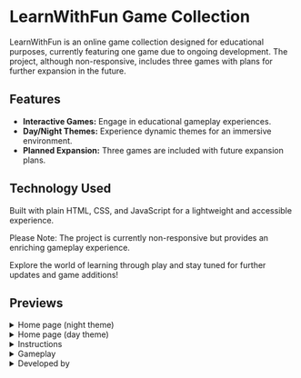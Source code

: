 # LearnWithFun Game Collection

LearnWithFun is an online game collection designed for educational purposes, currently featuring one game due to ongoing development. The project, although non-responsive, includes three games with plans for further expansion in the future.

## Features

- **Interactive Games:** Engage in educational gameplay experiences.
- **Day/Night Themes:** Experience dynamic themes for an immersive environment.
- **Planned Expansion:** Three games are included with future expansion plans.

## Technology Used

Built with plain HTML, CSS, and JavaScript for a lightweight and accessible experience.

Please Note: The project is currently non-responsive but provides an enriching gameplay experience.

Explore the world of learning through play and stay tuned for further updates and game additions!


## Previews

<details>
  <summary>Home page (night theme)</summary>
  <img src="https://github.com/Salf1-Sabit/Salf1-Sabit-LearnWithFun-TheGame/assets/70028517/6b40f251-0ec7-44d6-9f74-9e807bc5ba88" alt="HomePage-night">
</details>

<details>
  <summary>Home page (day theme)</summary>
  <img src="https://github.com/Salf1-Sabit/Salf1-Sabit-LearnWithFun-TheGame/assets/70028517/a109bb66-f3bf-4038-bf3d-cf559e65edeb" alt="HomePage-day">
</details>

<details>
  <summary>Instructions</summary>
  <img src="https://github.com/Salf1-Sabit/Salf1-Sabit-LearnWithFun-TheGame/assets/70028517/969aa5bb-6e6a-42b8-af9f-fbf6f1a75080" alt="game-instructions">
</details>

<details>
  <summary>Gameplay</summary>
  <img src="https://github.com/Salf1-Sabit/Salf1-Sabit-LearnWithFun-TheGame/assets/70028517/7d38b5e2-152a-40f3-9ee1-fad221c735c4" alt="gameplay">
</details>

<details>
  <summary>Developed by</summary>
  <img src="https://github.com/Salf1-Sabit/Salf1-Sabit-LearnWithFun-TheGame/assets/70028517/d1404d9e-c127-4a64-b79c-d7b90e11ae06" alt="Screenshot from 2023-12-07 04-47-18">
</details>






